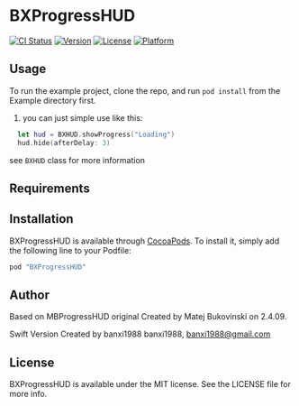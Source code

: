 # BXProgressHUD

[![CI Status](http://img.shields.io/travis/banxi1988/BXProgressHUD.svg?style=flat)](https://travis-ci.org/banxi1988/BXProgressHUD)
[![Version](https://img.shields.io/cocoapods/v/BXProgressHUD.svg?style=flat)](http://cocoapods.org/pods/BXProgressHUD)
[![License](https://img.shields.io/cocoapods/l/BXProgressHUD.svg?style=flat)](http://cocoapods.org/pods/BXProgressHUD)
[![Platform](https://img.shields.io/cocoapods/p/BXProgressHUD.svg?style=flat)](http://cocoapods.org/pods/BXProgressHUD)

## Usage

To run the example project, clone the repo, and run `pod install` from the Example directory first.

1. you can just simple use like this:

  ```swift
    let hud = BXHUD.showProgress("Loading")
    hud.hide(afterDelay: 3)
  ```
  see `BXHUD` class for more information



## Requirements

## Installation

BXProgressHUD is available through [CocoaPods](http://cocoapods.org). To install
it, simply add the following line to your Podfile:

```ruby
pod "BXProgressHUD"
```

## Author
Based on MBProgressHUD original  Created by Matej Bukovinski on 2.4.09.

Swift Version Created by banxi1988
banxi1988, banxi1988@gmail.com

## License

BXProgressHUD is available under the MIT license. See the LICENSE file for more info.
